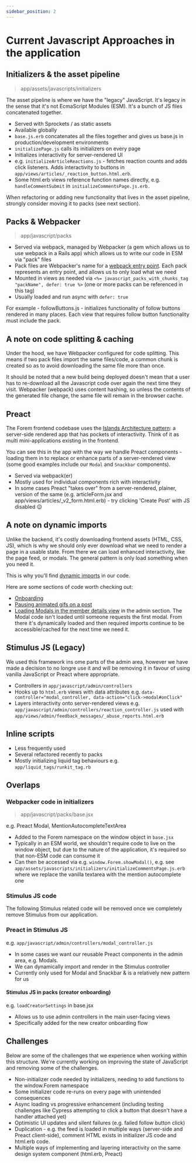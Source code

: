 ```yaml
---
sidebar_position: 2
---
```


# Current Javascript Approaches in the application

## Initializers & the asset pipeline

> app/assets/javascripts/initializers

The asset pipeline is where we have the "legacy" JavaScript. It's legacy in the sense that it's not EcmaScript Modules (ESM). It's a bunch of JS files concatenated together.

- Served with Sprockets / as static assets
- Available globally
- `base.js.erb` concatenates all the files together and gives us base.js in production/development environments
- `initializePage.js` calls its initializers on every page
- Initializes interactivity for server-rendered UI
- e.g. `initializeArticleReactions.js` - fetches reaction counts and adds click listeners. Adds interactivity to buttons in `app/views/articles/_reaction_button.html.erb`.
- Some html.erb views reference function names directly, e.g. `handleCommentSubmit` in `initializeCommentsPage.js.erb.`

When refactoring or adding new functionality that lives in the asset pipeline, strongly consider moving it to packs (see next section).

## Packs & Webpacker

> app/javascript/packs

- Served via webpack, managed by Webpacker (a gem which allows us to use webpack in a Rails app) which allows us to write our code in ESM via "pack" files
- Pack files are Webpacker's name for a [webpack entry point](https://webpack.js.org/concepts/entry-points/). Each pack represents an entry point, and allows us to only load what we need
- Mounted in views as needed via `<%= javascript_packs_with_chunks_tag "packName", defer: true %>` (one or more packs can be referenced in this tag)
- Usually loaded and run async with `defer: true`

For example - followButtons.js - initializes functionality of follow buttons rendered in many places. Each view that requires follow button functionality must include the pack.

## A note on code splitting & caching
Under the hood, we have Webpacker configured for code splitting. This means if two pack files import the same files/code, a common chunk is created so as to avoid downloading the same file more than once.

It should be noted that a new build being deployed doesn't mean that a user has to re-download all the Javascript code over again the next time they visit. Webpacker (webpack) uses content hashing, so unless the contents of the generated file change, the same file will remain in the browser cache.

## Preact
The Forem frontend codebase uses the [Islands Architecture pattern](https://jasonformat.com/islands-architecture): a server-side rendered app that has pockets of interactivity. Think of it as multi mini-applications existing in the frontend.

You can see this in the app with the way we handle Preact components - loading them in to replace or enhance parts of a server-rendered view (some good examples include our `Modal` and `Snackbar` components).

- Served via webpack(er)
- Mostly used for individual components rich with interactivity
- In some cases Preact "takes over" from a server-rendered, plainer, version of the same (e.g. articleForm.jsx and app/views/articles/_v2_form.html.erb) - try clicking 'Create Post' with JS disabled 😉

## A note on dynamic imports
Unlike the backend, it's costly downloading frontend assets (HTML, CSS, JS), which is why we should only ever download what we need to render a page in a usable state. From there we can load enhanced interactivity, like the page feed, or modals. The general pattern is only load something when you need it.

This is why you’ll find [dynamic imports](https://developer.mozilla.org/en-US/docs/Web/JavaScript/Reference/Statements/import#dynamic_imports) in our code.

Here are some sections of code worth checking out:

- [Onboarding](https://github.com/forem/forem/blob/0024fe40d6ade998a216216b00f157fa7f49e1c0/app/javascript/packs/Onboarding.jsx#L20-L26)
- [Pausing animated gifs on a post](https://github.com/forem/forem/blob/0024fe40d6ade998a216216b00f157fa7f49e1c0/app/javascript/packs/articlePage.jsx#L11-L17)
- [Loading Modals in the member details view](https://github.com/forem/forem/blob/0024fe40d6ade998a216216b00f157fa7f49e1c0/app/javascript/packs/admin/editUser.jsx#L84-L89) in the admin section. The Modal code isn't loaded until someone requests the first modal. From there it's dynamically loaded and then required imports continue to be accessible/cached for the next time we need it.

## Stimulus JS (Legacy)

We used this framework ins ome parts of the admin area, however we have made a decision to no longre use it and will be removing it in favour of using vanilla JavaScript or Preact where appropriate.

- Controllers in `app/javascript/admin/controllers`
- Hooks up to `html.erb` views with data attributes e.g. `data-controller="modal_controller, data-action="click->modal#onClick"`
- Layers interactivity onto server-rendered views
e.g. `app/javascript/admin/controllers/reaction_controller.js` used with `app/views/admin/feedback_messages/_abuse_reports.html.erb`

## Inline scripts

- Less frequently used
- Several refactored recently to packs
- Mostly initializing liquid tag behaviours e.g. `app/liquid_tags/runkit_tag.rb`

## Overlaps

### Webpacker code in initializers

> app/javascript/packs/base.jsx

e.g. Preact Modal, MentionAutocompleteTextArea

- Added to the Forem namespace on the window object in `base.jsx`
- Typically in an ESM world, we shouldn't require code to live on the window object, but due to the nature of the application, it's required so that non-ESM code can consume it
- Can then be accessed via e.g. `window.Forem.showModal()`, e.g. see `app/assets/javascripts/initializers/initializeCommentsPage.js.erb` where we replace the vanilla textarea with the mention autocomplete one

### Stimulus JS code

The following Stimulus related code will be removed once we completely remove Stimulus from our application.

### Preact in Stimulus JS
e.g. `app/javascript/admin/controllers/modal_controller.js`

- In some cases we want our reusable Preact components in the admin area, e.g. Modals.
- We can dynamically import and render in the Stimulus controller
- Currently only used for Modal and Snackbar & is a relatively new pattern for us

#### Stimulus JS in packs (creator onboarding)
e.g. `loadCreatorSettings` in base.jsx

- Allows us to use admin controllers in the main user-facing views
- Specifically added for the new creator onboarding flow


## Challenges

Below are some of the challenges that we experience when working within this structure. We're currently working on improving the state of JavaScript and removing some of the challenges.

- Non-initializer code needed by initializers, needing to add functions to the window.Forem namespace
- Some initializer code re-runs on every page with unintended consequences
- Async loading vs progressive enhancement (including testing challenges like Cypress attempting to click a button that doesn't have a handler attached yet)
- Optimistic UI updates and silent failures (e.g. failed follow button click)
- Duplication - e.g. the feed is loaded in multiple ways (server-side and Preact client-side), comment HTML exists in initializer JS code and html.erb code.
- Multiple ways of implementing and layering interactivity on the same design system component (html.erb, Preact)